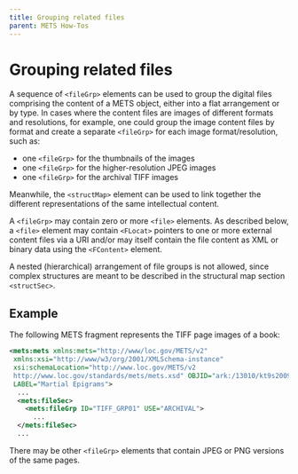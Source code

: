 ```yaml
---
title: Grouping related files
parent: METS How-Tos
---
```

# Grouping related files

A sequence of `<fileGrp>` elements can be used to group the digital files comprising the content of a METS object, either into a flat arrangement or by type. In cases where the content files are images of different formats and resolutions, for example, one could group the image content files by format and create a separate `<fileGrp>` for each image format/resolution, such as:

-   one `<fileGrp>` for the thumbnails of the images
-   one `<fileGrp>` for the higher-resolution JPEG images
-   one `<fileGrp>` for the archival TIFF images

Meanwhile, the `<structMap>` element can be used to link together the different representations of the same intellectual content.

A `<fileGrp>` may contain zero or more `<file>` elements. As described below, a `<file>` element may contain `<FLocat>` pointers to one or more external content files via a URI and/or may itself contain the file content as XML or binary data using the `<FContent>` element.

A nested (hierarchical) arrangement of file groups is not allowed, since complex structures are meant to be described in the structural map section `<structSec>`.

## Example

The following METS fragment represents the TIFF page images of a book:

```xml
<mets:mets xmlns:mets="http://www/loc.gov/METS/v2"
 xmlns:xsi="http://www/w3/org/2001/XMLSchema-instance"
 xsi:schemaLocation="http://www.loc.gov/METS/v2
 http://www.loc.gov/standards/mets/mets.xsd" OBJID="ark:/13010/kt9s2009hz"
 LABEL="Martial Epigrams">
  ...
  <mets:fileSec>
    <mets:fileGrp ID="TIFF_GRP01" USE="ARCHIVAL">
      ...
  </mets:fileSec>
  ...
```

There may be other `<fileGrp>` elements that contain JPEG or PNG versions of the same pages.
